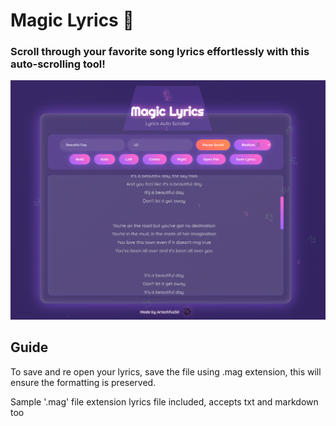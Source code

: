# Magic Lyrics 🎸

### Scroll through your favorite song lyrics effortlessly with this auto-scrolling tool!

![preview](./preview.png)

## Guide
To save and re open your lyrics, save the file using .mag extension, this will ensure the formatting is preserved.

Sample '.mag' file extension lyrics file included, accepts txt and markdown too